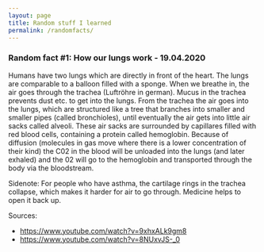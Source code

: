 ```yaml
---
layout: page
title: Random stuff I learned
permalink: /randomfacts/
---
```


### Random fact #1: How our lungs work - 19.04.2020
Humans have two lungs which are directly in front of the heart. The lungs are comparable to a balloon filled with a sponge. When we breathe in, the air goes through the trachea (Luftröhre in german). Mucus in the trachea prevents dust etc. to get into the lungs. From the trachea the air goes into the lungs, which are structured like a tree that branches into smaller and smaller pipes (called bronchioles), until eventually the air gets into little air sacks called alveoli. These air sacks are surrounded by capillares filled with red blood cells, containing a protein called hemoglobin. Because of diffusion (molecules in gas move where there is a lower concentration of their kind) the C02 in the blood will be unloaded into the lungs (and later exhaled) and the 02 will go to the hemoglobin and transported through the body via the bloodstream.

Sidenote: For people who have asthma, the cartilage rings in the trachea collapse, which makes it harder for air to go through. Medicine helps to open it back up.

Sources:
- https://www.youtube.com/watch?v=9xhxALk9gm8
- https://www.youtube.com/watch?v=8NUxvJS-_0
